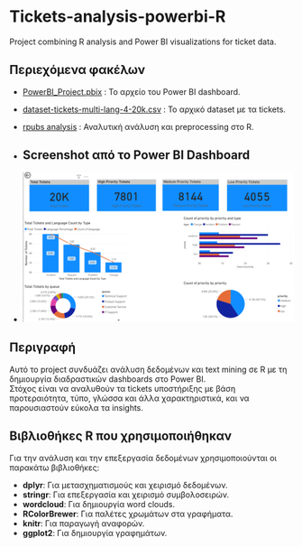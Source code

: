 # Tickets-analysis-powerbi-R

Project combining R analysis and Power BI visualizations for ticket data.

## Περιεχόμενα φακέλων

- [PowerBI_Project.pbix](./PowerBI_Project.pbix) : Το αρχείο του Power BI dashboard.
- [dataset-tickets-multi-lang-4-20k.csv](./dataset-tickets-multi-lang-4-20k.csv) : Το αρχικό dataset με τα tickets.
- [rpubs analysis](https://rpubs.com/StefanosMan/1332157) : Αναλυτική ανάλυση και preprocessing στο R.

- ## Screenshot από το Power BI Dashboard
- ![Power BI Dashboard](./powerbi_dashboard.png)





## Περιγραφή

Αυτό το project συνδυάζει ανάλυση δεδομένων και text mining σε R με τη δημιουργία διαδραστικών dashboards στο Power BI.  
Στόχος είναι να αναλυθούν τα tickets υποστήριξης με βάση προτεραιότητα, τύπο, γλώσσα και άλλα χαρακτηριστικά, και να παρουσιαστούν εύκολα τα insights.

## Βιβλιοθήκες R που χρησιμοποιήθηκαν

Για την ανάλυση και την επεξεργασία δεδομένων χρησιμοποιούνται οι παρακάτω βιβλιοθήκες:

- **dplyr**: Για μετασχηματισμούς και χειρισμό δεδομένων.
- **stringr**: Για επεξεργασία και χειρισμό συμβολοσειρών.
- **wordcloud**: Για δημιουργία word clouds.
- **RColorBrewer**: Για παλέτες χρωμάτων στα γραφήματα.
- **knitr**: Για παραγωγή αναφορών.
- **ggplot2**: Για δημιουργία γραφημάτων.


